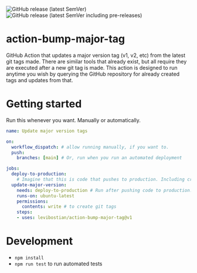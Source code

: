 ![GitHub release (latest SemVer)](https://img.shields.io/github/v/release/levibostian/action-conventional-pr-linter?label=latest%20stable%20release)
![GitHub release (latest SemVer including pre-releases)](https://img.shields.io/github/v/release/levibostian/action-conventional-pr-linter?include_prereleases&label=latest%20pre-release%20version)

# action-bump-major-tag

GitHub Action that updates a major version tag (v1, v2, etc) from the latest git tags made. There are similar tools that already exist, but all require they are executed after a new git tag is made. This action is designed to run anytime you wish by querying the GitHub repository for already created tags and updates from that. 

# Getting started

Run this whenever you want. Manually or automatically. 

```yaml
name: Update major version tags 

on:
  workflow_dispatch: # allow running manually, if you want to. 
  push: 
    branches: [main] # Or, run when you run an automated deployment 

jobs:
  deploy-to-production:
    # Imagine that this is code that pushes to production. Including creating a new git tag. 
  update-major-version:
    needs: deploy-to-production # Run after pushing code to production. 
    runs-on: ubuntu-latest 
    permissions: 
      contents: write # to create git tags 
    steps: 
    - uses: levibostian/action-bump-major-tag@v1
```

# Development

- `npm install`
- `npm run test` to run automated tests
